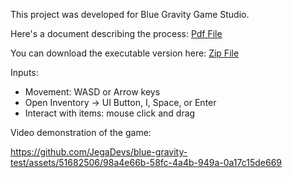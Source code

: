 This project was developed for Blue Gravity Game Studio.

Here's a document describing the process: [Pdf File](https://drive.google.com/file/d/1FOpt4NR93oUDb_uwZ_VHjhtB0rGZMdPx/view?usp=sharing)

You can download the executable version here: [Zip File](https://drive.google.com/file/d/1q7kfnVMIqSbcYZkAvN9TpNj_g7OSAz3d/view?usp=sharing)

Inputs:

- Movement: WASD or Arrow keys
- Open Inventory -> UI Button, I, Space, or Enter
- Interact with items: mouse click and drag


Video demonstration of the game:

https://github.com/JegaDevs/blue-gravity-test/assets/51682506/98a4e66b-58fc-4a4b-949a-0a17c15de669

